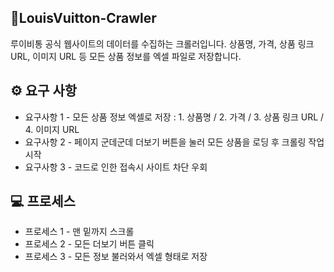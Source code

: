 ## 👜LouisVuitton-Crawler

루이비통 공식 웹사이트의 데이터를 수집하는 크롤러입니다. 상품명, 가격, 상품 링크 URL, 이미지 URL 등 모든 상품 정보를 엑셀 파일로 저장합니다.


## ⚙️ 요구 사항

* 요구사항 1 - 모든 상품 정보 엑셀로 저장 : 1. 상품명 / 2. 가격 / 3. 상품 링크 URL / 4. 이미지 URL
* 요구사항 2 - 페이지 군데군데 더보기 버튼을 눌러 모든 상품을 로딩 후 크롤링 작업 시작
* 요구사항 3 - 코드로 인한 접속시 사이트 차단 우회
  
## 💻 프로세스

* 프로세스 1 - 맨 밑까지 스크롤
* 프로세스 2 - 모든 더보기 버튼 클릭
* 프로세스 3 - 모든 정보 불러와서 엑셀 형태로 저장
